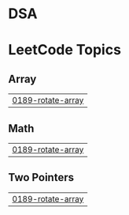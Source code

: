 # DSA
<!---LeetCode Topics Start-->
# LeetCode Topics
## Array
|  |
| ------- |
| [0189-rotate-array](https://github.com/RANJAN1602/DSA/tree/master/0189-rotate-array) |
## Math
|  |
| ------- |
| [0189-rotate-array](https://github.com/RANJAN1602/DSA/tree/master/0189-rotate-array) |
## Two Pointers
|  |
| ------- |
| [0189-rotate-array](https://github.com/RANJAN1602/DSA/tree/master/0189-rotate-array) |
<!---LeetCode Topics End-->